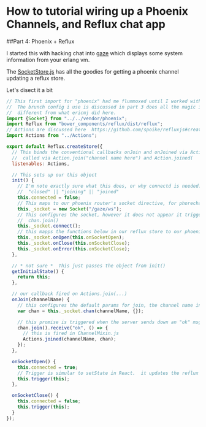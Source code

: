 # How to tutorial wiring up a Phoenix Channels, and Reflux chat app
##Part 4: Phoenix + Reflux

I started this with hacking chat into [gaze](https://github.com/ericmj/gaze) which displays some system information from your erlang vm.

The [SocketStore.js](https://github.com/ericmj/gaze/blob/master/web/static/js/stores/SocketStore.js) has all the goodies for getting a phoenix channel updating a reflux store.

Let's disect it a bit 

```js
// This first import for "phoenix" had me flummoxed until I worked with phoenix creator Chris McCrord.  
//  The brunch config i use is discussed in part 3 does all the magic in our version which is a bit 
//  different from what ericmj did here.
import {Socket} from "../../vendor/phoenix";
import Reflux from "bower_components/reflux/dist/reflux";
// Actions are discussed here  https://github.com/spoike/refluxjs#creating-actions
import Actions from "../Actions";

export default Reflux.createStore({
  // This binds the conventional callbacks onJoin and onJoined via Actions.js to our store.  These are 
  //  called via Action.join("channel name here") and Action.joined(
  listenables: Actions,

  // This sets up our this object
  init() {
    // I'm note exactly sure what this does, or why connectd is needed.  The channel has a status of 
    //  "closed" || "joining" || "joined"
    this.connected = false;
    // This maps to our phoenix router's socket directive, for phorechat it is here: https://github.com/jschoch/phorechat/blob/master/web/router.ex#L23-L25
    this._socket = new Socket("/gaze/ws");
    // This configures the socket, however it does not appear it triggers onSocketOpen until you use 
    //  chan.join()
    this._socket.connect();
    // this mapps the functions below in our reflux store to our phoenix events.
    this._socket.onOpen(this.onSocketOpen);
    this._socket.onClose(this.onSocketClose);
    this._socket.onError(this.onSocketClose);
  },

  // * not sure *  This just passes the object from init()
  getInitialState() {
    return this;
  },

  // our callback fired on Actions.join(...)
  onJoin(channelName) {
    // this configures the default params for join, the channel name in this case
    var chan = this._socket.chan(channelName, {});

    // this promise is triggered when the server sends down an "ok" msg
    chan.join().receive("ok", () => {
      // this is fired in ChannelMixin.js 
      Actions.joined(channelName, chan);
    });
  },

  onSocketOpen() {
    this.connected = true;
    // Trigger is simular to setState in React.  it updates the reflux store's object
    this.trigger(this);
  },

  onSocketClose() {
    this.connected = false;
    this.trigger(this);
  }
});
```


